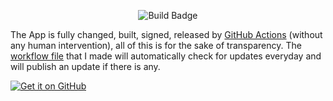 <p align="center">
  <img src="https://github.com/johnbetaro/Signal-AMOLED/actions/workflows/build.yml/badge.svg" alt="Build Badge">
</p>

The App is fully changed, built, signed, released by [GitHub Actions](https://github.com/JohnBetaro/Signal-Android-AMOLED/actions) (without any human intervention), all of this is for the sake of transparency. The [workflow file](https://github.com/JohnBetaro/Signal-AMOLED/blob/main/.github/workflows/build.yml) that I made will automatically check for updates everyday and will publish an update if there is any.

<a href="https://github.com/johnbetaro/Signal-AMOLED">
    <img src="https://img.shields.io/badge/Get%20it%20on%20GitHub-100000?style=for-the-badge&logo=github&logoColor=white" alt="Get it on GitHub">
</a>
